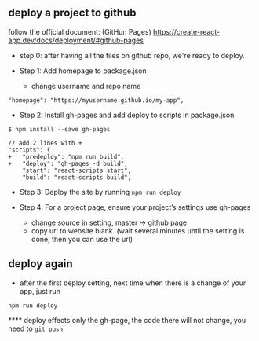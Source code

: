 ## deploy a project to github

follow the official document: (GitHun Pages)
https://create-react-app.dev/docs/deployment/#github-pages

- step 0: after having all the files on github repo, we're ready to deploy.

- Step 1: Add homepage to package.json
  - change username and repo name
```
"homepage": "https://myusername.github.io/my-app",
```  
- Step 2: Install gh-pages and add deploy to scripts in package.json
```
$ npm install --save gh-pages
```
```
// add 2 lines with +
"scripts": {
+   "predeploy": "npm run build",
+   "deploy": "gh-pages -d build",
    "start": "react-scripts start",
    "build": "react-scripts build",
```
- Step 3: Deploy the site by running ```npm run deploy```

- Step 4: For a project page, ensure your project’s settings use gh-pages
  - change source in setting, master -> github page
  - copy url to website blank. 
  (wait several minutes until the setting is done, then you can use the url)
  

## deploy again

- after the first deploy setting, next time when there is a change of your app, just run
```
npm run deploy
```

**** deploy effects only the gh-page, the code there will not change, you need to ```git push```